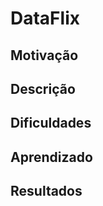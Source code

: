 # **DataFlix**

## Motivação

## **Descrição**

## **Dificuldades**

## **Aprendizado**

## **Resultados**